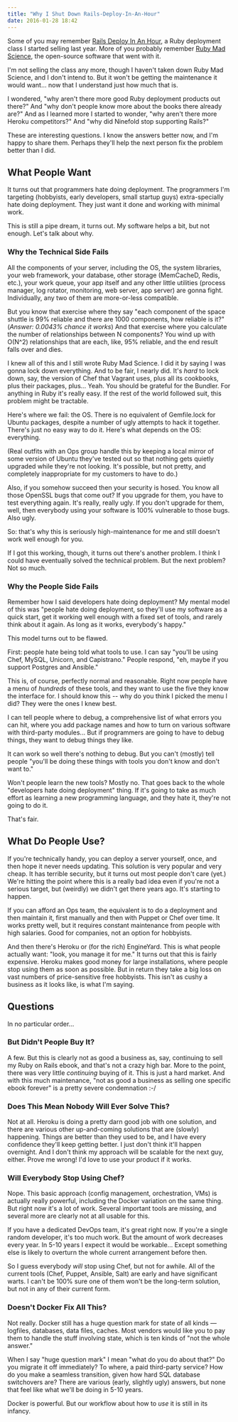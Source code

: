 ```yaml
---
title: "Why I Shut Down Rails-Deploy-In-An-Hour"
date: 2016-01-28 18:42
---
```


Some of you may remember <a
href="http://rails-deploy-in-an-hour.com">Rails Deploy In An Hour</a>,
a Ruby deployment class I started selling last year. More of you
probably remember <a href="http://rubymadscience.com">Ruby Mad
Science</a>, the open-source software that went with it.

I'm not selling the class any more, though I haven't taken down
Ruby Mad Science, and I don't intend to. But it won't be getting the
maintenance it would want... now that I understand just how much that
is.

I wondered, "why aren't there more good Ruby deployment products out
there?" And "why don't people know more about the books there already
are?" And as I learned more I started to wonder, "why aren't there
more Heroku competitors?" And "why did Ninefold stop supporting
Rails?"

These are interesting questions. I know the answers better now, and
I'm happy to share them. Perhaps they'll help the next person fix the
problem better than I did.

## What People Want

It turns out that programmers hate doing deployment. The programmers
I'm targeting (hobbyists, early developers, small startup guys)
extra-specially hate doing deployment. They just want it done and
working with minimal work.
<!--more-->
This is still a pipe dream, it turns out. My software helps a bit, but
not enough. Let's talk about why.

### Why the Technical Side Fails

All the components of your server, including the OS, the system
libraries, your web framework, your database, other storage
(MemCacheD, Redis, etc.), your work queue, your app itself and any
other little utilities (process manager, log rotator, monitoring, web
server, app server) are gonna fight. Individually, any two of them are
more-or-less compatible.

But you know that exercise where they say "each component of the space
shuttle is 99% reliable and there are 1000 components, how reliable is
it?" (*Answer: 0.0043% chance it works*) And that exercise where you
calculate the number of relationships between N components? You wind
up with O(N^2) relationships that are each, like, 95% reliable, and
the end result falls over and dies.

I knew all of this and I still wrote Ruby Mad Science. I did it by
saying I was gonna lock down everything. And to be fair, I nearly did.
It's *hard* to lock down, say, the version of Chef that Vagrant uses,
plus all its cookbooks, plus their packages, plus... Yeah. You should
be grateful for the Bundler. For anything in Ruby it's really easy. If
the rest of the world followed suit, this problem might be tractable.

Here's where we fail: the OS. There is no equivalent of Gemfile.lock
for Ubuntu packages, despite a number of ugly attempts to hack it
together. There's just no easy way to do it. Here's what depends on
the OS: everything.

(Real outfits with an Ops group handle this by keeping a local mirror
of some version of Ubuntu they've tested out so that nothing gets
quietly upgraded while they're not looking. It's possible, but not
pretty, and completely inappropriate for my customers to have to do.)

Also, if you somehow succeed then your security is hosed. You know all
those OpenSSL bugs that come out? If you upgrade for them, you have to
test everything again. It's really, really ugly. If you don't upgrade
for them, well, then everybody using your software is 100% vulnerable
to those bugs. Also ugly.

So: that's why this is seriously high-maintenance for me and still
doesn't work well enough for you.

If I got this working, though, it turns out there's another problem.
I think I could have eventually solved the technical problem. But the
next problem? Not so much.

### Why the People Side Fails

Remember how I said developers hate doing deployment? My mental model
of this was "people hate doing deployment, so they'll use my software
as a quick start, get it working well enough with a fixed set of
tools, and rarely think about it again. As long as it works,
everybody's happy."

This model turns out to be flawed.

First: people hate being told what tools to use. I can say "you'll be
using Chef, MySQL, Unicorn, and Capistrano." People respond, "eh,
maybe if you support Postgres and Ansible."

This is, of course, perfectly normal and reasonable. Right now people
have a menu of *hundreds* of these tools, and they want to use the
five they know the interface for. I should know this -- why do you
think I picked the menu I did? They were the ones I knew best.

I can tell people where to debug, a comprehensive list of what errors
you can hit, where you add package names and how to turn on various
software with third-party modules... But if programmers are going to
have to debug things, they want to debug things they like.

It can work so well there's nothing to debug. But you can't (mostly)
tell people "you'll be doing these things with tools you don't know
and don't want to."

Won't people learn the new tools? Mostly no. That goes back to the whole
"developers hate doing deployment" thing. If it's going to take as much
effort as learning a new programming language, and they hate it, they're
not going to do it.

That's fair.

## What Do People Use?

If you're technically handy, you can deploy a server yourself, once,
and then hope it never needs updating. This solution is very popular
and very cheap. It has terrible security, but it turns out most people
don't care (yet.) We're hitting the point where this is a really bad
idea even if you're not a serious target, but (weirdly) we didn't get
there years ago. It's starting to happen.

If you can afford an Ops team, the equivalent is to do a deployment
and then maintain it, first manually and then with Puppet or Chef over
time. It works pretty well, but it requires constant maintenance from
people with high salaries. Good for companies, not an option for
hobbyists.

And then there's Heroku or (for the rich) EngineYard. This is what
people actually want: "look, you manage it for me." It turns out that
this is fairly expensive. Heroku makes good money for large
installations, where people stop using them as soon as possible. But
in return they take a big loss on vast numbers of price-sensitive free
hobbyists. This isn't as cushy a business as it looks like, is what
I'm saying.

## Questions

In no particular order...

### But Didn't People Buy It?

A few. But this is clearly not as good a business as, say, continuing
to sell my Ruby on Rails ebook, and that's not a crazy high bar. More
to the point, there was very little *continuing* buying of it. This is
just a hard market. And with this much maintenance, "not as good a
business as selling one specific ebook forever" is a pretty severe
condemnation :-/

### Does This Mean Nobody Will Ever Solve This?

Not at all. Heroku is doing a pretty darn good job with one solution,
and there are various other up-and-coming solutions that are (slowly)
happening. Things are better than they used to be, and I have every
confidence they'll keep getting better. I just don't think it'll
happen overnight. And I don't think my approach will be scalable for
the next guy, either. Prove me wrong! I'd love to use your product if
it works.

### Will Everybody Stop Using Chef?

Nope. This basic approach (config management, orchestration, VMs) is
actually really powerful, including the Docker variation on the same
thing. But right now it's a lot of work. Several important tools are
missing, and several more are clearly not at all usable for this.

If you have a dedicated DevOps team, it's great right now. If you're a
single random developer, it's too much work. But the amount of work
decreases every year. In 5-10 years I expect it would be
workable... Except something else is likely to overturn the whole
current arrangement before then.

So I guess everybody *will* stop using Chef, but not for awhile. All
of the current tools (Chef, Puppet, Ansible, Salt) are early and have
significant warts. I can't be 100% sure one of them won't be the
long-term solution, but not in any of their current form.

### Doesn't Docker Fix All This?

Not really. Docker still has a huge question mark for state of all
kinds &mdash; logfiles, databases, data files, caches. Most vendors
would like you to pay them to handle the stuff involving state, which
is ten kinds of "not the whole answer."

When I say "huge question mark" I mean "what do you do about that?"
Do you migrate it off immediately? To where, a paid third-party
service? How do you make a seamless transition, given how hard SQL
database switchovers are? There are various (early, slightly ugly)
answers, but none that feel like what we'll be doing in 5-10 years.

Docker is powerful. But our workflow about how to *use* it is still
in its infancy.
